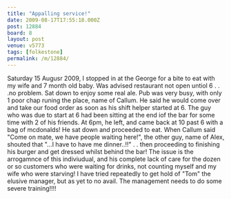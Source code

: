 ```yaml
---
title: "Appalling service!"
date: 2009-08-17T17:55:18.000Z
post: 12884
board: 8
layout: post
venue: v5773
tags: [folkestone]
permalink: /m/12884/
---
```

Saturday 15 Augusr 2009, I stopped in at the George for a bite to eat with my wife and 7 month old baby. Was advised restaurant not open untiol 6 . . .no problem. Sat down to enjoy some real ale. Pub was very busy, with only 1 poor chap runing the place, name of Callum. He said he would come over and take our food order as soon as his shift helper started at 6. The guy who was due to start at 6 had been sitting at the end iof the bar for some time with 2 of his friends. At 6pm, he left, and came back at 10 past 6 with a bag of mcdonalds! He sat down and proceeded to eat. When Callum said "Come on mate, we have people waiting here!", the other guy, name of Alex, shouted that "...I have to have me dinner..!!" . . then proceeding to finishing his burger and get dressed whilst behind the bar!
The issue is the arrogamnce of this indiviudual, and his complete lack of care for the dozen or so customers who were waiting for drinks, not counting myself and my wife who were starving!
I have tried repeatedly to get hold of "Tom" the elusive manager, but as yet to no avail. 
The management needs to do some severe training!!!!
